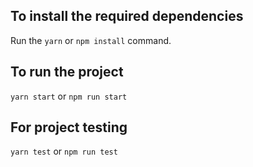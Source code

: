 
## To install the required dependencies
Run the `yarn` or `npm install` command.

## To run the project
`yarn start` or `npm run start`

## For project testing
`yarn test` or `npm run test`
